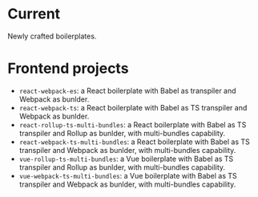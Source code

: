 # Current
Newly crafted boilerplates.

# Frontend projects
- `react-webpack-es`: a React boilerplate with Babel as transpiler and Webpack as bunlder.
- `react-webpack-ts`: a React boilerplate with Babel as TS transpiler and Webpack as bunlder.
- `react-rollup-ts-multi-bundles`: a React boilerplate with Babel as TS transpiler and Rollup as bunlder, with multi-bundles capability.
- `react-webpack-ts-multi-bundles`: a React boilerplate with Babel as TS transpiler and Webpack as bunlder, with multi-bundles capability.
- `vue-rollup-ts-multi-bundles`: a Vue boilerplate with Babel as TS transpiler and Rollup as bunlder, with multi-bundles capability.
- `vue-webpack-ts-multi-bundles`: a Vue boilerplate with Babel as TS transpiler and Webpack as bunlder, with multi-bundles capability.
